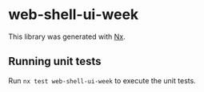 # web-shell-ui-week

This library was generated with [Nx](https://nx.dev).

## Running unit tests

Run `nx test web-shell-ui-week` to execute the unit tests.
